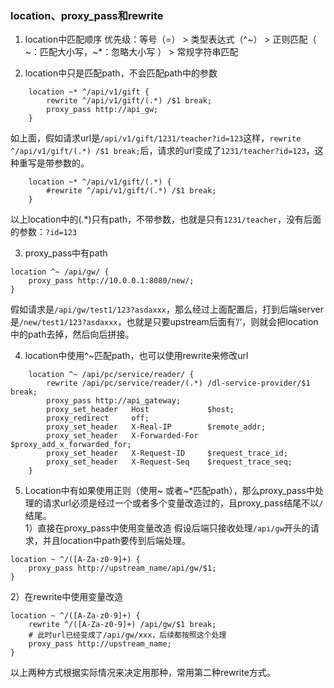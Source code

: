 ### location、proxy_pass和rewrite
1. location中匹配顺序
优先级：等号（=） > 类型表达式（^~） > 正则匹配（ ~：匹配大小写，~*：忽略大小写 ） > 常规字符串匹配

2. location中只是匹配path，不会匹配path中的参数

```nginx
    location ~* ^/api/v1/gift {
        rewrite ^/api/v1/gift/(.*) /$1 break;
        proxy_pass http://api_gw;
    }
```
如上面，假如请求url是`/api/v1/gift/1231/teacher?id=123`这样，`rewrite ^/api/v1/gift/(.*) /$1 break;`后，请求的url变成了`1231/teacher?id=123`，这种重写是带参数的。
```nginx
    location ~* ^/api/v1/gift/(.*) {
        #rewrite ^/api/v1/gift/(.*) /$1 break;
    }
```
以上location中的(.*)只有path，不带参数，也就是只有`1231/teacher`，没有后面的参数：`?id=123`  
   
3. proxy_pass中有path
```nginx
location ^~ /api/gw/ {
    proxy_pass http://10.0.0.1:8080/new/;
}
```
假如请求是`/api/gw/test1/123?asdaxxx`，那么经过上面配置后，打到后端server是`/new/test1/123?asdaxxx`，也就是只要upstream后面有’/‘，则就会把location中的path去掉，然后向后拼接。
  
4. location中使用^~匹配path，也可以使用rewrite来修改url
```nginx
    location ^~ /api/pc/service/reader/ {
        rewrite /api/pc/service/reader/(.*) /dl-service-provider/$1 break;
        proxy_pass http://api_gateway;
        proxy_set_header   Host             $host;
        proxy_redirect     off;
        proxy_set_header   X-Real-IP        $remote_addr;
        proxy_set_header   X-Forwarded-For  $proxy_add_x_forwarded_for;
        proxy_set_header   X-Request-ID     $request_trace_id;
        proxy_set_header   X-Request-Seq    $request_trace_seq;
    }
```
  
5. Location中有如果使用正则（使用~ 或者~*匹配path），那么proxy_pass中处理的请求url必须是经过一个或者多个变量改造过的，且proxy_pass结尾不以`/`结尾。   
1）直接在proxy_pass中使用变量改造
假设后端只接收处理`/api/gw`开头的请求，并且location中path要传到后端处理。
```nginx
location ~ ^/([A-Za-z0-9]+) {
    proxy_pass http://upstream_name/api/gw/$1;
}
```
2）在rewrite中使用变量改造
```nginx
location ~ ^/([A-Za-z0-9]+) {
    rewrite ^/([A-Za-z0-9]+) /api/gw/$1 break; 
    # 此时url已经变成了/api/gw/xxx，后续都按照这个处理
    proxy_pass http://upstream_name;
}
```
以上两种方式根据实际情况来决定用那种，常用第二种rewrite方式。
